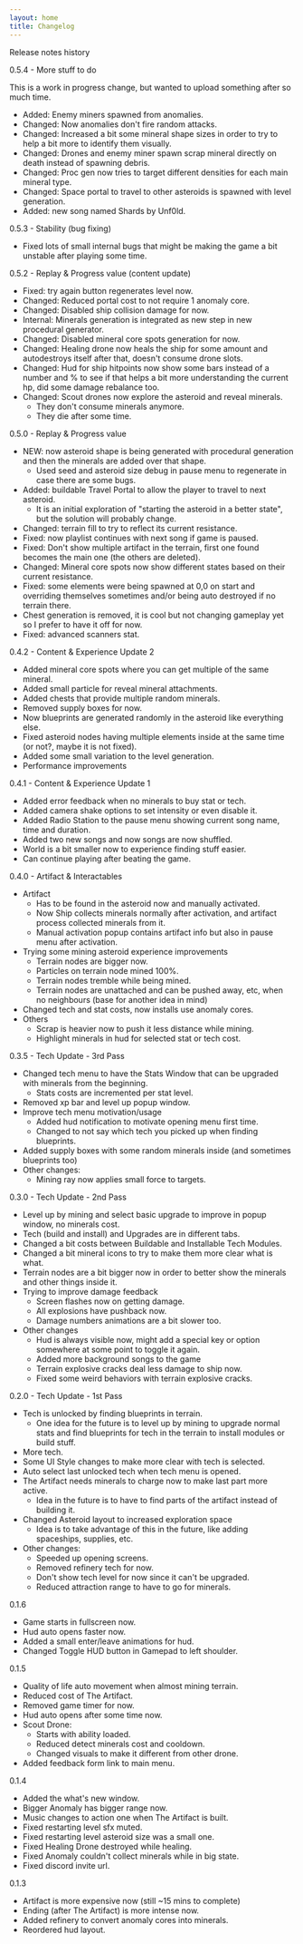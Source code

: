 ```yaml
---
layout: home
title: Changelog
---
```


Release notes history

0.5.4 - More stuff to do

This is a work in progress change, but wanted to upload something after so much time.

* Added: Enemy miners spawned from anomalies.
* Changed: Now anomalies don't fire random attacks.
* Changed: Increased a bit some mineral shape sizes in order to try to help a bit more to identify them visually.
* Changed: Drones and enemy miner spawn scrap mineral directly on death instead of spawning debris.
* Changed: Proc gen now tries to target different densities for each main mineral type.
* Changed: Space portal to travel to other asteroids is spawned with level generation.
* Added: new song named Shards by Unf0ld.

0.5.3 - Stability (bug fixing)

* Fixed lots of small internal bugs that might be making the game a bit unstable after playing some time.

0.5.2 - Replay & Progress value (content update)

* Fixed: try again button regenerates level now.
* Changed: Reduced portal cost to not require 1 anomaly core.
* Changed: Disabled ship collision damage for now.
* Internal: Minerals generation is integrated as new step in new procedural generator. 
* Changed: Disabled mineral core spots generation for now.
* Changed: Healing drone now heals the ship for some amount and autodestroys itself after that, doesn't consume drone slots.
* Changed: Hud for ship hitpoints now show some bars instead of a number and % to see if that helps a bit more understanding the current hp, did some damage rebalance too.
* Changed: Scout drones now explore the asteroid and reveal minerals.
  - They don't consume minerals anymore.
  - They die after some time.

0.5.0 - Replay & Progress value

* NEW: now asteroid shape is being generated with procedural generation and then the minerals are added over that shape.
  - Used seed and asteroid size debug in pause menu to regenerate in case there are some bugs.
* Added: buildable Travel Portal to allow the player to travel to next asteroid.
  - It is an initial exploration of "starting the asteroid in a better state", but the solution will probably change.
* Changed: terrain fill to try to reflect its current resistance. 
* Fixed: now playlist continues with next song if game is paused.
* Fixed: Don't show multiple artifact in the terrain, first one found becomes the main one (the others are deleted).
* Changed: Mineral core spots now show different states based on their current resistance.
* Fixed: some elements were being spawned at 0,0 on start and overriding themselves sometimes and/or being auto destroyed if no terrain there.
* Chest generation is removed, it is cool but not changing gameplay yet so I prefer to have it off for now.
* Fixed: advanced scanners stat.

0.4.2 - Content & Experience Update 2

* Added mineral core spots where you can get multiple of the same mineral.
* Added small particle for reveal mineral attachments. 
* Added chests that provide multiple random minerals.
* Removed supply boxes for now.
* Now blueprints are generated randomly in the asteroid like everything else.
* Fixed asteroid nodes having multiple elements inside at the same time (or not?, maybe it is not fixed).
* Added some small variation to the level generation.
* Performance improvements

0.4.1 - Content & Experience Update 1

* Added error feedback when no minerals to buy stat or tech.
* Added camera shake options to set intensity or even disable it.
* Added Radio Station to the pause menu showing current song name, time and duration.
* Added two new songs and now songs are now shuffled.
* World is a bit smaller now to experience finding stuff easier.
* Can continue playing after beating the game.

0.4.0 - Artifact & Interactables

* Artifact 
  - Has to be found in the asteroid now and manually activated. 
  - Now Ship collects minerals normally after activation, and artifact process collected minerals from it.
  - Manual activation popup contains artifact info but also in pause menu after activation.
* Trying some mining asteroid experience improvements 
  - Terrain nodes are bigger now. 
  - Particles on terrain node mined 100%.
  - Terrain nodes tremble while being mined.
  - Terrain nodes are unattached and can be pushed away, etc, when no neighbours (base for another idea in mind)
* Changed tech and stat costs, now installs use anomaly cores.
* Others
  - Scrap is heavier now to push it less distance while mining.
  - Highlight minerals in hud for selected stat or tech cost.

0.3.5 - Tech Update - 3rd Pass

* Changed tech menu to have the Stats Window that can be upgraded with minerals from the beginning.
  - Stats costs are incremented per stat level.
* Removed xp bar and level up popup window.
* Improve tech menu motivation/usage
  - Added hud notification to motivate opening menu first time.
  - Changed to not say which tech you picked up when finding blueprints.
* Added supply boxes with some random minerals inside (and sometimes blueprints too)
* Other changes:
  - Mining ray now applies small force to targets.

0.3.0 - Tech Update - 2nd Pass

* Level up by mining and select basic upgrade to improve in popup window, no minerals cost.  
* Tech (build and install) and Upgrades are in different tabs.
* Changed a bit costs between Buildable and Installable Tech Modules.
* Changed a bit mineral icons to try to make them more clear what is what.
* Terrain nodes are a bit bigger now in order to better show the minerals and other things inside it.
* Trying to improve damage feedback
  - Screen flashes now on getting damage.
  - All explosions have pushback now.
  - Damage numbers animations are a bit slower too.
* Other changes
  - Hud is always visible now, might add a special key or option somewhere at some point to toggle it again.
  - Added more background songs to the game
  - Terrain explosive cracks deal less damage to ship now.
  - Fixed some weird behaviors with terrain explosive cracks.

0.2.0 - Tech Update - 1st Pass
* Tech is unlocked by finding blueprints in terrain.
  - One idea for the future is to level up by mining 
    to upgrade normal stats and find blueprints for 
    tech in the terrain to install modules or build stuff.
* More tech.
* Some UI Style changes to make more clear with tech is selected.
* Auto select last unlocked tech when tech menu is opened.
* The Artifact needs minerals to charge now to make last part more active.
  - Idea in the future is to have to find parts of the
    artifact instead of building it.
* Changed Asteroid layout to increased exploration space
  - Idea is to take advantage of this in the future, like 
    adding spaceships, supplies, etc. 
* Other changes:
  - Speeded up opening screens.
  - Removed refinery tech for now.
  - Don't show tech level for now since it can't be upgraded.
  - Reduced attraction range to have to go for minerals.

0.1.6
* Game starts in fullscreen now.
* Hud auto opens faster now.
* Added a small enter/leave animations for hud.
* Changed Toggle HUD button in Gamepad to left shoulder.

0.1.5
* Quality of life auto movement when almost mining terrain. 
* Reduced cost of The Artifact.
* Removed game timer for now.
* Hud auto opens after some time now.
* Scout Drone:
    - Starts with ability loaded.
    - Reduced detect minerals cost and cooldown.
    - Changed visuals to make it different from other drone.
* Added feedback form link to main menu. 

0.1.4
* Added the what's new window.
* Bigger Anomaly has bigger range now.
* Music changes to action one when The Artifact is built.
* Fixed restarting level sfx muted.
* Fixed restarting level asteroid size was a small one.
* Fixed Healing Drone destroyed while healing.
* Fixed Anomaly couldn't collect minerals while in big state. 
* Fixed discord invite url.
    
0.1.3
* Artifact is more expensive now (still ~15 mins to complete)
* Ending (after The Artifact) is more intense now.
* Added refinery to convert anomaly cores into minerals.
* Reordered hud layout.
